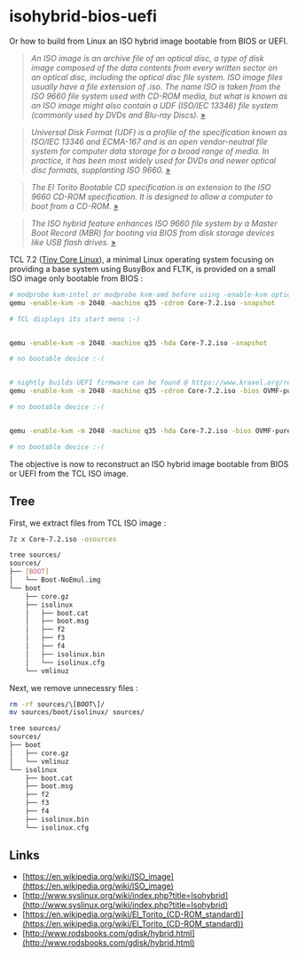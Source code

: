 # isohybrid-bios-uefi


Or how to build from Linux an ISO hybrid image bootable from BIOS or UEFI.


> *An ISO image is an archive file of an optical disc, a type of disk image composed of the data contents from every written sector on an optical disc, including the optical disc file system. ISO image files usually have a file extension of .iso. The name ISO is taken from the ISO 9660 file system used with CD-ROM media, but what is known as an ISO image might also contain a UDF (ISO/IEC 13346) file system (commonly used by DVDs and Blu-ray Discs).* [»](https://en.wikipedia.org/wiki/ISO_image)

> *Universal Disk Format (UDF) is a profile of the specification known as ISO/IEC 13346 and ECMA-167 and is an open vendor-neutral file system for computer data storage for a broad range of media. In practice, it has been most widely used for DVDs and newer optical disc formats, supplanting ISO 9660.* [»](https://en.wikipedia.org/wiki/Universal_Disk_Format)

> *The El Torito Bootable CD specification is an extension to the ISO 9660 CD-ROM specification. It is designed to allow a computer to boot from a CD-ROM.* [»](https://en.wikipedia.org/wiki/El_Torito_(CD-ROM_standard))

> *The ISO hybrid feature enhances ISO 9660 file system by a Master Boot Record (MBR) for booting via BIOS from disk storage devices like USB flash drives.* [»](http://www.syslinux.org/wiki/index.php?title=Isohybrid)

 
TCL 7.2 ([Tiny Core Linux](http://tinycorelinux.net/)), a minimal Linux operating system focusing on providing a base system using BusyBox and FLTK, is provided on a small ISO image only bootable from BIOS :

```bash
# modprobe kvm-intel or modprobe kvm-amd before using -enable-kvm option
qemu -enable-kvm -m 2048 -machine q35 -cdrom Core-7.2.iso -snapshot

# TCL displays its start menu :-)


qemu -enable-kvm -m 2048 -machine q35 -hda Core-7.2.iso -snapshot

# no bootable device :-(


# nightly builds UEFI firmware can be found @ https://www.kraxel.org/repos/jenkins/edk2/
qemu -enable-kvm -m 2048 -machine q35 -cdrom Core-7.2.iso -bios OVMF-pure-efi.fd -snapshot

# no bootable device :-(


qemu -enable-kvm -m 2048 -machine q35 -hda Core-7.2.iso -bios OVMF-pure-efi.fd -snapshot

# no bootable device :-(
```

The objective is now to reconstruct an ISO hybrid image bootable from BIOS or UEFI from the TCL ISO image.



## Tree


First, we extract files from TCL ISO image :

```bash
7z x Core-7.2.iso -osources

tree sources/
sources/
├── [BOOT]
│   └── Boot-NoEmul.img
└── boot
    ├── core.gz
    ├── isolinux
    │   ├── boot.cat
    │   ├── boot.msg
    │   ├── f2
    │   ├── f3
    │   ├── f4
    │   ├── isolinux.bin
    │   └── isolinux.cfg
    └── vmlinuz
```


Next, we remove unnecessry files :

```bash
rm -rf sources/\[BOOT\]/
mv sources/boot/isolinux/ sources/

tree sources/
sources/
├── boot
│   ├── core.gz
│   └── vmlinuz
└── isolinux
    ├── boot.cat
    ├── boot.msg
    ├── f2
    ├── f3
    ├── f4
    ├── isolinux.bin
    └── isolinux.cfg
```



## Links


- [https://en.wikipedia.org/wiki/ISO_image](https://en.wikipedia.org/wiki/ISO_image)
- [http://www.syslinux.org/wiki/index.php?title=Isohybrid](http://www.syslinux.org/wiki/index.php?title=Isohybrid)
- [https://en.wikipedia.org/wiki/El_Torito_(CD-ROM_standard)](https://en.wikipedia.org/wiki/El_Torito_(CD-ROM_standard))
- [http://www.rodsbooks.com/gdisk/hybrid.html](http://www.rodsbooks.com/gdisk/hybrid.html)
